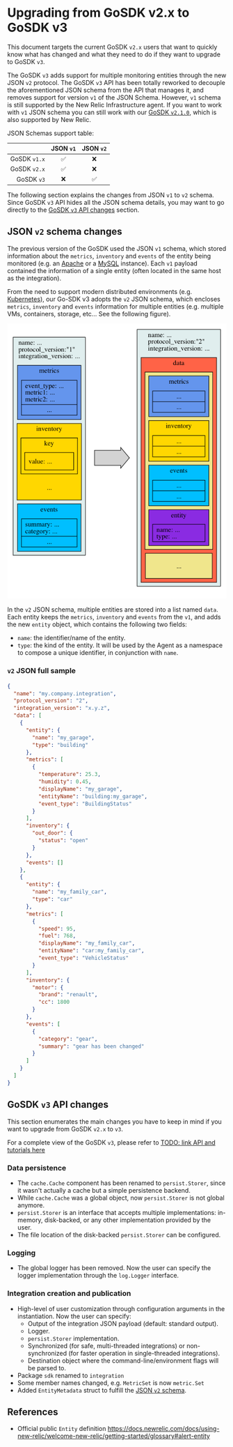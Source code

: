 # Upgrading from GoSDK v2.x to GoSDK v3

This document targets the current GoSDK `v2.x` users that want to quickly know what has changed and
what they need to do if they want to upgrade to GoSDK `v3`.

The GoSDK `v3` adds support for multiple monitoring entities through the new JSON `v2` protocol. The GoSDK
`v3` API has been totally reworked to decouple the aforementioned JSON schema from the API that manages it, and
removes support for version `v1` of the JSON Schema. However, `v1` schema is still supported by the New Relic
Infrastructure agent. If you want to work with `v1` JSON schema you can still work with our [GoSDK `v2.1.0`](`https://github.com/newrelic/infra-integrations-sdk/tree/v2.1.0`), which is also supported by New Relic.

JSON Schemas support table:

||JSON `v1`|JSON `v2`|
|--:|:-:|:-:|
|GoSDK `v1.x`|✅|❌|
|GoSDK `v2.x`|✅|❌|
|GoSDK `v3`|❌|✅|

The following section explains the changes from JSON `v1` to `v2` schema. Since GoSDK `v3` API hides
all the JSON schema details, you may want to go directly to the
[GoSDK `v3` API changes](#gosdk-v3-api-changes) section.

## JSON `v2` schema changes

The previous version of the GoSDK used the JSON `v1` schema, which stored information about the
`metrics`, `inventory` and `events` of the entity being monitored (e.g. an
[Apache](https://github.com/newrelic/infra-integrations/tree/master/integrations/apache)
or a [MySQL](https://github.com/newrelic/infra-integrations/tree/master/integrations/mysql) instance).
Each `v1` payload contained the information of a single entity (often located in the same host as the
integration).

From the need to support modern distributed environments (e.g. [Kubernetes](https://kubernetes.io/)), our
Go-SDK v3 adopts the `v2` JSON schema, which encloses `metrics`, `inventory` and `events` information for
multiple entities (e.g. multiple VMs, containers, storage, etc... See the following figure). 

![Differences between v1 and v2 schema](images/v1vsv2.png)

In the `v2` JSON schema, multiple entities are stored into a list named `data`. Each entity keeps the
`metrics`, `inventory` and `events` from the `v1`, and adds the new `entity` object, which contains the
following two fields:

* `name`: the identifier/name of the entity.
* `type`: the kind of the entity. It will be used by the Agent as a namespace to compose a unique
identifier, in conjunction with `name`.

<!--
HIDDEN, since this probably will be set by the agent.

The `v2` JSON schema also adds the following fields for each entry in the `metrics` list:
* `entityName`: which should match the concatenation of values from `entity.type:entity.name`.
* `displayName`: expected display name in the New Relic User Interface.
-->

### `v2` JSON full sample
      
```json
{
  "name": "my.company.integration",
  "protocol_version": "2",
  "integration_version": "x.y.z",  
  "data": [
    {
      "entity": {
        "name": "my_garage",
        "type": "building"
      },
      "metrics": [
        {
          "temperature": 25.3,
          "humidity": 0.45,
          "displayName": "my_garage",
          "entityName": "building:my_garage",
          "event_type": "BuildingStatus"
        }
      ],
      "inventory": {
        "out_door": {
          "status": "open"
        }
      },
      "events": []
    },
    {
      "entity": {
        "name": "my_family_car",
        "type": "car"
      },
      "metrics": [
        {
          "speed": 95,
          "fuel": 768,
          "displayName": "my_family_car",
          "entityName": "car:my_family_car",
          "event_type": "VehicleStatus"
        }
      ],
      "inventory": {
        "motor": {
          "brand": "renault",
          "cc": 1800
        }
      },
      "events": [
        {
          "category": "gear",
          "summary": "gear has been changed"
        }
      ]
    }
  ]
}
```

## GoSDK `v3` API changes

This section enumerates the main changes you have to keep in mind if you want to upgrade from GoSDK `v2.x` to `v3`.

For a complete view of the GoSDK `v3`, please refer to [TODO: link API and tutorials here]()

### Data persistence

* The `cache.Cache` component has been renamed to `persist.Storer`, since it wasn't actually a cache but a simple
  persistence backend.
* While `cache.Cache` was a global object, now `persist.Storer` is not global anymore.
* `persist.Storer` is an interface that accepts multiple implementations: in-memory, disk-backed, or any other
  implementation provided by the user.
* The file location of the disk-backed `persist.Storer` can be configured.

### Logging

* The global logger has been removed. Now the user can specify the logger implementation through the `log.Logger` interface.

### Integration creation and publication

* High-level of user customization through configuration arguments in the instantiation. Now the user
  can specify:
  - Output of the integration JSON payload (default: standard output).
  - Logger.
  - `persist.Storer` implementation.
  - Synchronized (for safe, multi-threaded integrations) or non-synchronized (for faster operation in
    single-threaded integrations).
  - Destination object where the command-line/environment flags will be parsed to.
* Package `sdk` renamed to `integration`
* Some member names changed, e.g. `MetricSet` is now `metric.Set`
* Added `EntityMetadata` struct to fulfill the [JSON `v2` schema](#json-v2-schema-changes).

## References

* Official public `Entity` definition https://docs.newrelic.com/docs/using-new-relic/welcome-new-relic/getting-started/glossary#alert-entity
